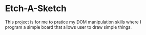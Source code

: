 # Etch-A-Sketch
This project is for me to pratice my DOM manipulation skills where I program a simple board that allows user to draw simple things. 